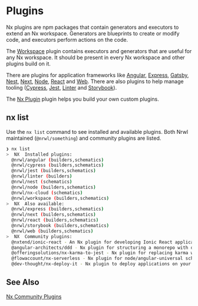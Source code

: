 # Plugins

Nx plugins are npm packages that contain generators and executors to extend an Nx workspace. Generators are blueprints to create or modify code, and executors perform actions on the code.

The [Workspace](/{{framework}}/workspace/nrwl-workspace-overview) plugin contains executors and generators that are useful for any Nx workspace. It should be present in every Nx workspace and other plugins build on it.

There are plugins for application frameworks like [Angular](/{{framework}}/angular/overview), [Express](/{{framework}}/express/overview), [Gatsby](/{{framework}}/gatsby/overview), [Nest](/{{framework}}/nest/overview), [Next](/{{framework}}/next/overview), [Node](/{{framework}}/node/overview), [React](/{{framework}}/react/overview) and [Web](/{{framework}}/web/overview). There are also plugins to help manage tooling ([Cypress](/{{framework}}/cypress/overview), [Jest](/{{framework}}/jest/overview), [Linter](/{{framework}}/linter/eslint) and [Storybook](/{{framework}}/storybook/overview)).

The [Nx Plugin](/{{framework}}/nx-plugin/overview) plugin helps you build your own custom plugins.

## nx list

Use the `nx list` command to see installed and available plugins. Both Nrwl maintained (`@nrwl/something`) and community plugins are listed.

```bash
❯ nx list
>  NX  Installed plugins:
  @nrwl/angular (builders,schematics)
  @nrwl/cypress (builders,schematics)
  @nrwl/jest (builders,schematics)
  @nrwl/linter (builders)
  @nrwl/nest (schematics)
  @nrwl/node (builders,schematics)
  @nrwl/nx-cloud (schematics)
  @nrwl/workspace (builders,schematics)
>  NX  Also available:
  @nrwl/express (builders,schematics)
  @nrwl/next (builders,schematics)
  @nrwl/react (builders,schematics)
  @nrwl/storybook (builders,schematics)
  @nrwl/web (builders,schematics)
>  NX  Community plugins:
  @nxtend/ionic-react - An Nx plugin for developing Ionic React applications and libraries
  @angular-architects/ddd - Nx plugin for structuring a monorepo with domains and layers
  @offeringsolutions/nx-karma-to-jest - Nx plugin for replacing karma with jest in an Nx workspace
  @flowaccount/nx-serverless - Nx plugin for node/angular-universal schematics and deployment builders in an Nx workspace
  @dev-thought/nx-deploy-it - Nx plugin to deploy applications on your favorite cloud provider
```

## See Also

[Nx Community Plugins](/community)
